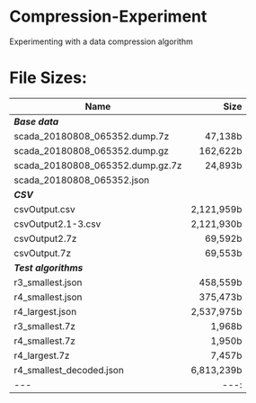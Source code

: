 # Compression-Experiment
Experimenting with a data compression algorithm

# File Sizes:
| Name | Size |
|---|---:|
| __*Base data*__ |
| scada_20180808_065352.dump.7z | 47,138b
| scada_20180808_065352.dump.gz | 162,622b
| scada_20180808_065352.dump.gz.7z | 24,893b
| scada_20180808_065352.json | 
| __*CSV*__ |
| csvOutput.csv | 2,121,959b |
| csvOutput2.1-3.csv | 2,121,930b |
| csvOutput2.7z | 69,592b |
| csvOutput.7z | 69,553b |
| __*Test algorithms*__ |
| r3_smallest.json | 458,559b |
| r4_smallest.json | 375,473b |
| r4_largest.json | 2,537,975b |
| r3_smallest.7z | 1,968b |
| r4_smallest.7z | 1,950b |
| r4_largest.7z | 7,457b |
| r4_smallest_decoded.json | 6,813,239b |
|---|---:|
